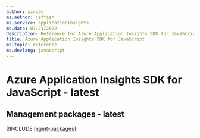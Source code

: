 ```yaml
---
author: xirzec
ms.author: jeffish
ms.service: applicationinsights
ms.data: 07/21/2022
description: Reference for Azure Application Insights SDK for JavaScript
title: Azure Application Insights SDK for JavaScript
ms.topic: reference
ms.devlang: javascript
---
```

# Azure Application Insights SDK for JavaScript - latest

## Management packages - latest
[!INCLUDE [mgmt-packages](application-insights-mgmt-index.md)]